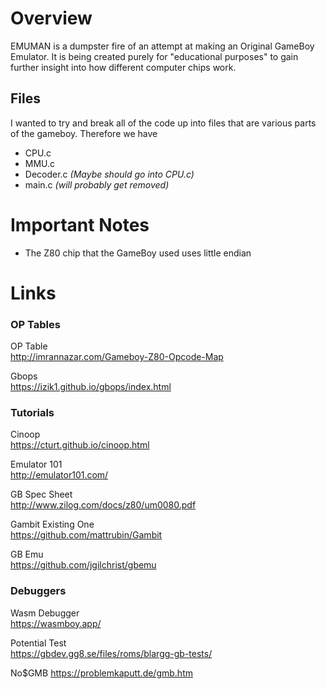 # Overview
EMUMAN is a dumpster fire of an attempt at making an Original GameBoy Emulator.
It is being created purely for "educational purposes" to gain further insight
into how different computer chips work.

## Files
I wanted to try and break all of the code up into files that are various parts
of the gameboy.  Therefore we have
- CPU.c
- MMU.c
- Decoder.c *(Maybe should go into CPU.c)*
- main.c *(will probably get removed)*

# Important Notes
- The Z80 chip that the GameBoy used uses little endian

# Links

### OP Tables
OP Table <br>
http://imrannazar.com/Gameboy-Z80-Opcode-Map

Gbops <br>
https://izik1.github.io/gbops/index.html

### Tutorials
Cinoop <br>
https://cturt.github.io/cinoop.html

Emulator 101 <br>
http://emulator101.com/

GB Spec Sheet <br>
http://www.zilog.com/docs/z80/um0080.pdf

Gambit Existing One <br>
https://github.com/mattrubin/Gambit

GB Emu <br>
https://github.com/jgilchrist/gbemu

### Debuggers

Wasm Debugger <br>
https://wasmboy.app/

Potential Test <br>
https://gbdev.gg8.se/files/roms/blargg-gb-tests/

No$GMB
https://problemkaputt.de/gmb.htm
